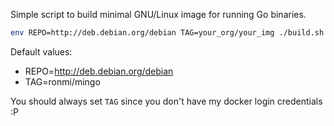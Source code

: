 Simple script to build minimal GNU/Linux image for running Go binaries.

```bash
env REPO=http://deb.debian.org/debian TAG=your_org/your_img ./build.sh
```

Default values:

- REPO=http://deb.debian.org/debian
- TAG=ronmi/mingo

You should always set `TAG` since you don't have my docker login credentials :P
